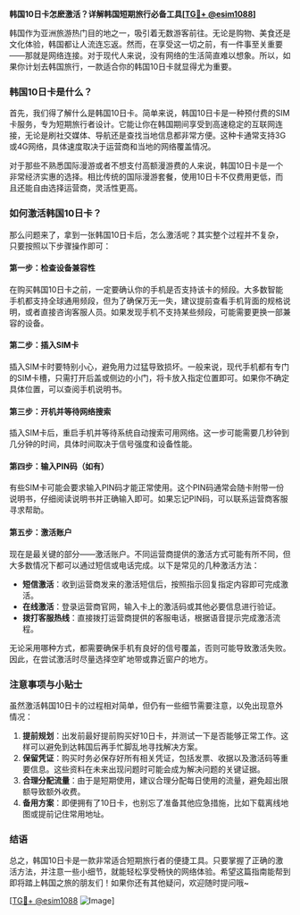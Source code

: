 **韩国10日卡怎麽激活？详解韩国短期旅行必备工具[[TG💪+ @esim1088](https://t.me/s/esim1088)]**

韩国作为亚洲旅游热门目的地之一，吸引着无数游客前往。无论是购物、美食还是文化体验，韩国都让人流连忘返。然而，在享受这一切之前，有一件事至关重要——那就是网络连接。对于现代人来说，没有网络的生活简直难以想象。所以，如果你计划去韩国旅行，一款适合你的韩国10日卡就显得尤为重要。

### 韩国10日卡是什么？

首先，我们得了解什么是韩国10日卡。简单来说，韩国10日卡是一种预付费的SIM卡服务，专为短期旅行者设计。它能让你在韩国期间享受到高速稳定的互联网连接，无论是刷社交媒体、导航还是查找当地信息都非常方便。这种卡通常支持3G或4G网络，具体速度取决于运营商和当地的网络覆盖情况。

对于那些不熟悉国际漫游或者不想支付高额漫游费的人来说，韩国10日卡是一个非常经济实惠的选择。相比传统的国际漫游套餐，使用10日卡不仅费用更低，而且还能自由选择运营商，灵活性更高。

### 如何激活韩国10日卡？

那么问题来了，拿到一张韩国10日卡后，怎么激活呢？其实整个过程并不复杂，只要按照以下步骤操作即可：

#### 第一步：检查设备兼容性

在购买韩国10日卡之前，一定要确认你的手机是否支持该卡的频段。大多数智能手机都支持全球通用频段，但为了确保万无一失，建议提前查看手机背面的规格说明，或者直接咨询客服人员。如果发现手机不支持某些频段，可能需要更换一部兼容的设备。

#### 第二步：插入SIM卡

插入SIM卡时要特别小心，避免用力过猛导致损坏。一般来说，现代手机都有专门的SIM卡槽，只需打开后盖或侧边的小门，将卡放入指定位置即可。如果你不确定具体位置，可以查阅手机说明书。

#### 第三步：开机并等待网络搜索

插入SIM卡后，重启手机并等待系统自动搜索可用网络。这一步可能需要几秒钟到几分钟的时间，具体时间取决于信号强度和设备性能。

#### 第四步：输入PIN码（如有）

有些SIM卡可能会要求输入PIN码才能正常使用。这个PIN码通常会随卡附带一份说明书，仔细阅读说明书并正确输入即可。如果忘记PIN码，可以联系运营商客服寻求帮助。

#### 第五步：激活账户

现在是最关键的部分——激活账户。不同运营商提供的激活方式可能有所不同，但大多数情况下都可以通过短信或电话完成。以下是常见的几种激活方法：

- **短信激活**：收到运营商发来的激活短信后，按照指示回复指定内容即可完成激活。
- **在线激活**：登录运营商官网，输入卡上的激活码或其他必要信息进行验证。
- **拨打客服热线**：直接拨打运营商提供的客服电话，根据语音提示完成激活流程。

无论采用哪种方式，都需要确保手机有良好的信号覆盖，否则可能导致激活失败。因此，在尝试激活时尽量选择空旷地带或靠近窗户的地方。

### 注意事项与小贴士

虽然激活韩国10日卡的过程相对简单，但仍有一些细节需要注意，以免出现意外情况：

1. **提前规划**：出发前最好提前购买好10日卡，并测试一下是否能够正常工作。这样可以避免到达韩国后再手忙脚乱地寻找解决方案。
2. **保留凭证**：购买时务必保存好所有相关凭证，包括发票、收据以及激活码等重要信息。这些资料在未来出现问题时可能会成为解决问题的关键证据。
3. **合理分配流量**：由于是短期使用，建议合理分配每日使用的流量，避免超出限额导致额外收费。
4. **备用方案**：即便拥有了10日卡，也别忘了准备其他应急措施，比如下载离线地图或提前记住常用地址。

### 结语

总之，韩国10日卡是一款非常适合短期旅行者的便捷工具。只要掌握了正确的激活方法，并注意一些小细节，就能轻松享受畅快的网络体验。希望这篇指南能帮到即将踏上韩国之旅的朋友们！如果你还有其他疑问，欢迎随时提问哦~

[[TG💪+ @esim1088](https://t.me/s/esim1088) ![Image](https://i.postimg.cc/4NQfJmqS/Snipaste-2025-05-13-00-14-12.png)]